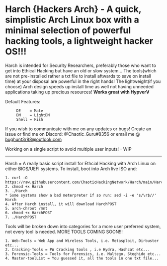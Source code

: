 # Harch {Hackers Arch} - A quick, simplistic Arch Linux box with a minimal selection of powerful hacking tools, a lightweight hacker OS!!!

Harch is intended for Security Researchers, preferably those who want to get into Ethical Hacking but have an old or slow system... The tools(which are not pre-installed rather a txt file to install aftwards to save on install time) at your disposal are powerful in the right hands! The lightweight(if you choose) Arch design speeds up install time as well not having unneeded applications taking up precious resources! **Works great with HypverV**

Default Features:

         DE    = Mate
         DM    = LightDM
         Shell = Fish
  

If you wish to communicate with me on any updates or bugs! Create an issue or find me on Discord: @Chaotic_Guru#8356 or email me @ bughunt3r88@outlook.com

Working on a single script to avoid multiple user inputs! - WIP

__________________________________________________________________________________________________________________________________________________________________

Harch = A really basic script install for Ethcial Hacking with Arch Linux on either BIOS/UEFI systems.
  To install, boot into Arch live ISO and:
  
  
    1. curl -O https://raw.githubusercontent.com/ChaoticHackingNetwork/Harch/main/Harch
    2. chmod +x Harch
    3. ./Harch
    * Some systems show a bad meterpreter if so run: sed -i -e 's/\r$//' Harch 
    4. After Harch install, it will download HarchPOST
    5. arch-chroot /mnt
    6. chmod +x HarchPOST
    7. ./HarchPOST

Tools will be broken down into categories for a more user preferred system, not every tool is needed. MORE TOOLS COMING SOON!!!

    1. Web-Tools = Web App and Wireless Tools, i.e. Metasploit, Dirbuster etc...
    2. Cracking-Tools = PW Cracking tools , i.e Hydra, Hashcat etc...
    3. Forensic-Tools = Tools for Forensics, i.e. Maltego, Steghide etc...
    4. Master-toolList = You guessed it, all the tools in one txt file...
    
    
  
